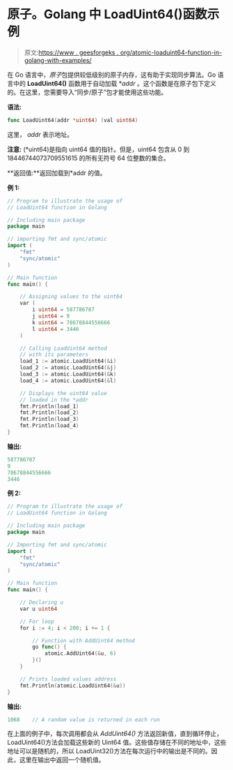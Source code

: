 # 原子。Golang 中 LoadUint64()函数示例

> 原文:[https://www . geesforgeks . org/atomic-loaduint64-function-in-golang-with-examples/](https://www.geeksforgeeks.org/atomic-loaduint64-function-in-golang-with-examples/)

在 Go 语言中，*原子*包提供较低级别的原子内存，这有助于实现同步算法。Go 语言中的 **LoadUint64()** 函数用于自动加载 **addr* 。这个函数是在原子包下定义的。在这里，您需要导入“同步/原子”包才能使用这些功能。

**语法:**

```go
func LoadUint64(addr *uint64) (val uint64)

```

这里， *addr* 表示地址。

**注意:** (*uint64)是指向 uint64 值的指针。但是，uint64 包含从 0 到 18446744073709551615 的所有无符号 64 位整数的集合。

**返回值:**返回加载到*addr 的值。

**例 1:**

```go
// Program to illustrate the usage of
// LoadUint64 function in Golang

// Including main package
package main

// importing fmt and sync/atomic
import (
    "fmt"
    "sync/atomic"
)

// Main function
func main() {

    // Assigning values to the uint64
    var (
        i uint64 = 587786787
        j uint64 = 9
        k uint64 = 78678844556666
        l uint64 = 3446
    )

    // Calling LoadUint64 method
    // with its parameters
    load_1 := atomic.LoadUint64(&i)
    load_2 := atomic.LoadUint64(&j)
    load_3 := atomic.LoadUint64(&k)
    load_4 := atomic.LoadUint64(&l)

    // Displays the uint64 value
    // loaded in the *addr
    fmt.Println(load_1)
    fmt.Println(load_2)
    fmt.Println(load_3)
    fmt.Println(load_4)
}
```

**输出:**

```go
587786787
9
78678844556666
3446

```

**例 2:**

```go
// Program to illustrate the usage of
// LoadUint64 function in Golang

// Including main package
package main

// Importing fmt and sync/atomic
import (
    "fmt"
    "sync/atomic"
)

// Main function
func main() {

    // Declaring u
    var u uint64

    // For loop
    for i := 4; i < 200; i += 1 {

        // Function with AddUint64 method
        go func() {
            atomic.AddUint64(&u, 6)
        }()
    }

    // Prints loaded values address
    fmt.Println(atomic.LoadUint64(&u))
}
```

**输出:**

```go
1068    // A random value is returned in each run

```

在上面的例子中，每次调用都会从 *AddUint64()* 方法返回新值，直到循环停止，LoadUint64()方法会加载这些新的 Uint64 值。这些值存储在不同的地址中，这些地址可以是随机的，所以 LoadUint32()方法在每次运行中的输出是不同的。因此，这里在输出中返回一个随机值。